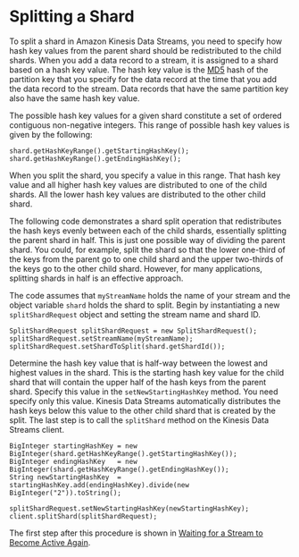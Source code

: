 # Splitting a Shard<a name="kinesis-using-sdk-java-resharding-split"></a>

To split a shard in Amazon Kinesis Data Streams, you need to specify how hash key values from the parent shard should be redistributed to the child shards\. When you add a data record to a stream, it is assigned to a shard based on a hash key value\. The hash key value is the [MD5](http://en.wikipedia.org/wiki/MD5) hash of the partition key that you specify for the data record at the time that you add the data record to the stream\. Data records that have the same partition key also have the same hash key value\.

The possible hash key values for a given shard constitute a set of ordered contiguous non\-negative integers\. This range of possible hash key values is given by the following: 

```
shard.getHashKeyRange().getStartingHashKey();
shard.getHashKeyRange().getEndingHashKey();
```

When you split the shard, you specify a value in this range\. That hash key value and all higher hash key values are distributed to one of the child shards\. All the lower hash key values are distributed to the other child shard\. 

The following code demonstrates a shard split operation that redistributes the hash keys evenly between each of the child shards, essentially splitting the parent shard in half\. This is just one possible way of dividing the parent shard\. You could, for example, split the shard so that the lower one\-third of the keys from the parent go to one child shard and the upper two\-thirds of the keys go to the other child shard\. However, for many applications, splitting shards in half is an effective approach\. 

The code assumes that `myStreamName` holds the name of your stream and the object variable `shard` holds the shard to split\. Begin by instantiating a new `splitShardRequest` object and setting the stream name and shard ID\.

```
SplitShardRequest splitShardRequest = new SplitShardRequest();
splitShardRequest.setStreamName(myStreamName);
splitShardRequest.setShardToSplit(shard.getShardId());
```

Determine the hash key value that is half\-way between the lowest and highest values in the shard\. This is the starting hash key value for the child shard that will contain the upper half of the hash keys from the parent shard\. Specify this value in the `setNewStartingHashKey` method\. You need specify only this value\. Kinesis Data Streams automatically distributes the hash keys below this value to the other child shard that is created by the split\. The last step is to call the `splitShard` method on the Kinesis Data Streams client\.

```
BigInteger startingHashKey = new BigInteger(shard.getHashKeyRange().getStartingHashKey());
BigInteger endingHashKey   = new BigInteger(shard.getHashKeyRange().getEndingHashKey());
String newStartingHashKey  = startingHashKey.add(endingHashKey).divide(new BigInteger("2")).toString();

splitShardRequest.setNewStartingHashKey(newStartingHashKey);
client.splitShard(splitShardRequest);
```

The first step after this procedure is shown in [Waiting for a Stream to Become Active Again](kinesis-using-sdk-java-after-resharding.md#kinesis-using-sdk-java-resharding-wait-until-active)\. 